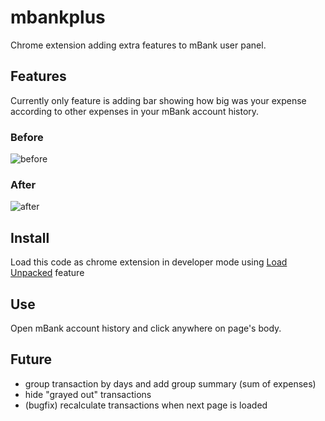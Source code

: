 # mbankplus
Chrome extension adding extra features to mBank user panel.

## Features
Currently only feature is adding bar showing how big was your expense according to other expenses in your mBank account history.

### Before
![before](https://uc7484f7b5132b337ce57fc90f7f.previews.dropboxusercontent.com/p/thumb/AARNX-XGpBIhm20a_ZZUTcjFRJHVUgMuvyY69418MbHlm8Az-NgHKnJOpLWhkPLUT0ZRDpRBZJW7Bjl3FKnaIYbjnxfrzxFLaYAvSc893FJtn4aulHVnQHj1M9JE5y_LHsEGbU7zaEaqBvRvZFO3JvzoWhGqf73pd8cUN6gS9fyAEKt0d6rJb4zEa4V4KtNk6cpuPsSNqLhbCDY7jzAkgGlxSlz9ZRyLKFh6SvIovDMha7orQqSw5JIs9ggsJVLLLdjmtx8e_RtZEKRlh3Rz54Al/p.jpeg?size=1280x960&size_mode=3 "before")

### After
![after](https://uc40b5ea553df324b67956d423e5.previews.dropboxusercontent.com/p/thumb/AASpp4r31ONdsNvc2Yb_eu-_0CHeooQItjRaCyuT_SLL1sJvzkKlppxTRD9fPurzoqAjiZNiastkGuKNGU1ox3UvRr2H_Zu5InIAYxTxZrvUVjKoB-pcfhhw-R8oZ7MWE3oq7KoK5ONct9Mn6QxSIRSvvngBTEslxklaDNtIDTPSKabeaKalINy8cqwoqQhINSyjl8-J5h_y62OczajsBh91kjxtV20_0VWOqKCPCwWdhSxJlkglni9C0S5aPMAqh1-6BMmKcsBEjsyMXsb4dXTx/p.jpeg?size=1280x960&size_mode=3 "after")

## Install
Load this code as chrome extension in developer mode using [Load Unpacked](https://developer.chrome.com/extensions/getstarted) feature

## Use
Open mBank account history and click anywhere on page's body.

## Future
- group transaction by days and add group summary (sum of expenses)
- hide "grayed out" transactions
- (bugfix) recalculate transactions when next page is loaded
